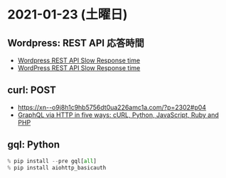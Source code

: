 # 2021-01-23 (土曜日)

## Wordpress: REST API 応答時間

- [Wordpress REST API Slow Response time](https://stackoverflow.com/questions/45421976/wordpress-rest-api-slow-response-time#45425091)
- [WordPress REST API Slow Response time](https://exceptionshub.com/wordpress-rest-api-slow-response-time.html)

## curl: POST

- https://xn--o9j8h1c9hb5756dt0ua226amc1a.com/?p=2302#p04
- [GraphQL via HTTP in five ways: cURL, Python, JavaScript, Ruby and PHP](https://www.contentful.com/blog/2021/01/14/GraphQL-via-HTTP-in-five-ways/)

## gql: Python 

~~~py
% pip install --pre gql[all]
% pip install aiohttp_basicauth
~~~
